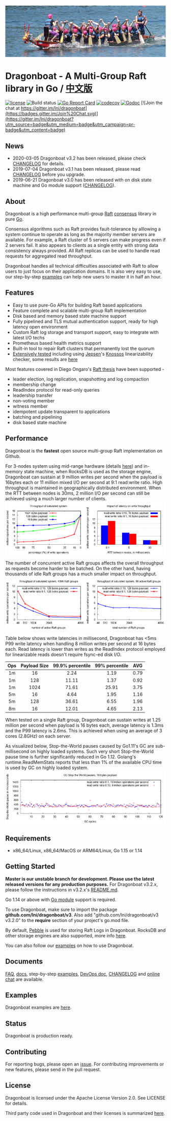 ![dragonboat](./docs/dragonboat.jpg)
# Dragonboat - A Multi-Group Raft library in Go / [中文版](README.CHS.md) ##
[![license](http://img.shields.io/badge/license-Apache2-blue.svg)](https://github.com/lni/dragonboat/blob/master/LICENSE)
![Build status](https://github.com/lni/dragonboat/workflows/Test/badge.svg?branch=master)
[![Go Report Card](https://goreportcard.com/badge/github.com/lni/dragonboat)](https://goreportcard.com/report/github.com/lni/dragonboat)
[![codecov](https://codecov.io/gh/lni/dragonboat/branch/master/graph/badge.svg)](https://codecov.io/gh/lni/dragonboat)
[![Godoc](http://img.shields.io/badge/go-documentation-blue.svg)](https://godoc.org/github.com/lni/dragonboat)
[![Join the chat at https://gitter.im/lni/dragonboat](https://badges.gitter.im/Join%20Chat.svg)](https://gitter.im/lni/dragonboat?utm_source=badge&utm_medium=badge&utm_campaign=pr-badge&utm_content=badge)

## News ##
* 2020-03-05 Dragonboat v3.2 has been released, please check [CHANGELOG](CHANGELOG.md) for details.
* 2019-07-04 Dragonboat v3.1 has been released, please read [CHANGELOG](CHANGELOG.md) before you upgrade.
* 2019-06-21 Dragonboat v3.0 has been released with on disk state machine and Go module support ([CHANGELOG](CHANGELOG.md)).

## About ##
Dragonboat is a high performance multi-group [Raft](https://raft.github.io/) [consensus](https://en.wikipedia.org/wiki/Consensus_(computer_science)) library in pure [Go](https://golang.org/).

Consensus algorithms such as Raft provides fault-tolerance by alllowing a system continue to operate as long as the majority member servers are available. For example, a Raft cluster of 5 servers can make progress even if 2 servers fail. It also appears to clients as a single entity with strong data consistency always provided. All Raft replicas can be used to handle read requests for aggregated read throughput.

Dragonboat handles all technical difficulties associated with Raft to allow users to just focus on their application domains. It is also very easy to use, our step-by-step [examples](https://github.com/lni/dragonboat-example) can help new users to master it in half an hour.

## Features ##
* Easy to use pure-Go APIs for building Raft based applications
* Feature complete and scalable multi-group Raft implementation
* Disk based and memory based state machine support
* Fully pipelined and TLS mutual authentication support, ready for high latency open environment
* Custom Raft log storage and transport support, easy to integrate with latest I/O techs
* Prometheus based health metrics support
* Built-in tool to repair Raft clusters that permanently lost the quorum
* [Extensively tested](/docs/test.md) including using [Jepsen](https://aphyr.com/tags/jepsen)'s [Knossos](https://github.com/jepsen-io/knossos) linearizability checker, some results are [here](https://github.com/lni/knossos-data)

Most features covered in Diego Ongaro's [Raft thesis](https://ramcloud.stanford.edu/~ongaro/thesis.pdf) have been supported -
* leader election, log replication, snapshotting and log compaction
* membership change
* ReadIndex protocol for read-only queries
* leadership transfer
* non-voting member
* witness member
* idempotent update transparent to applications
* batching and pipelining
* disk based state machine

## Performance ##
Dragonboat is the __fastest__ open source multi-group Raft implementation on Github. 

For 3-nodes system using mid-range hardware (details [here](docs/test.md)) and in-memory state machine, when RocksDB is used as the storage engine, Dragonboat can sustain at 9 million writes per second when the payload is 16bytes each or 11 million mixed I/O per second at 9:1 read:write ratio. High throughput is maintained in geographically distributed environment. When the RTT between nodes is 30ms, 2 million I/O per second can still be achieved using a much larger number of clients.
![throughput](./docs/throughput.png)

The number of concurrent active Raft groups affects the overall throughput as requests become harder to be batched. On the other hand, having thousands of idle Raft groups has a much smaller impact on throughput.
![nodes](./docs/nodes.png)

Table below shows write latencies in millisecond, Dragonboat has <5ms P99 write latency when handling 8 million writes per second at 16 bytes each. Read latency is lower than writes as the ReadIndex protocol employed for linearizable reads doesn't require fsync-ed disk I/O.

|Ops|Payload Size|99.9% percentile|99% percentile|AVG|
|:-:|:----------:|:--:|:-:|:-:|
|1m|16|2.24|1.19|0.79|
|1m|128|11.11|1.37|0.92|
|1m|1024|71.61|25.91|3.75|
|5m|16|4.64|1.95|1.16|
|5m|128|36.61|6.55|1.96|
|8m|16|12.01|4.65|2.13|

When tested on a single Raft group, Dragonboat can sustain writes at 1.25 million per second when payload is 16 bytes each, average latency is 1.3ms and the P99 latency is 2.6ms. This is achieved when using an average of 3 cores (2.8GHz) on each server.

As visualized below, Stop-the-World pauses caused by Go1.11's GC are sub-millisecond on highly loaded systems. Such very short Stop-the-World pause time is further significantly reduced in Go 1.12. Golang's runtime.ReadMemStats reports that less than 1% of the available CPU time is used by GC on highly loaded system.
![stw](./docs/stw.png)

## Requirements ##
* x86_64/Linux, x86_64/MacOS or ARM64/Linux, Go 1.15 or 1.14

## Getting Started ##
__Master is our unstable branch for development. Please use the latest released versions for any production purposes.__ For Dragonboat v3.2.x, please follow the instructions in v3.2.x's [README.md](https://github.com/lni/dragonboat/blob/release-3.2/README.md). 

Go 1.14 or above with [Go module](https://github.com/golang/go/wiki/Modules) support is required.

To use Dragonboat, make sure to import the package __github.com/lni/dragonboat/v3__. Also add "github.com/lni/dragonboat/v3 v3.2.0" to the __require__ section of your project's go.mod file.

By default, [Pebble](https://github.com/cockroachdb/pebble) is used for storing Raft Logs in Dragonboat. RocksDB and other storage engines are also supported, more info [here](docs/storage.md).

You can also follow our [examples](https://github.com/lni/dragonboat-example) on how to use Dragonboat. 

## Documents ##
[FAQ](https://github.com/lni/dragonboat/wiki/FAQ), [docs](https://godoc.org/github.com/lni/dragonboat), step-by-step [examples](https://github.com/lni/dragonboat-example), [DevOps doc](docs/devops.md), [CHANGELOG](CHANGELOG.md) and [online chat](https://gitter.im/lni/dragonboat) are available.

## Examples ##
Dragonboat examples are [here](https://github.com/lni/dragonboat-example).

## Status ##
Dragonboat is production ready.

## Contributing ##
For reporting bugs, please open an [issue](https://github.com/lni/dragonboat/issues/new). For contributing improvements or new features, please send in the pull request.

## License ##
Dragonboat is licensed under the Apache License Version 2.0. See LICENSE for details.

Third party code used in Dragonboat and their licenses is summarized [here](docs/COPYRIGHT).
